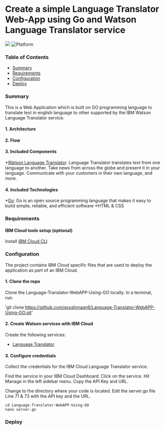 # Create a simple Language Translator Web-App using Go and Watson Language Translator service

[![](https://img.shields.io/badge/IBM%20Cloud-powered-blue.svg)](https://bluemix.net)
![Platform](https://img.shields.io/badge/platform-go-lightgrey.svg?style=flat)

### Table of Contents

* [Summary](#summary)
* [Requirements](#requirements)
* [Configuration](#configuration)
* [Deploy](#Deploy)

<a name="summary"></a>
### Summary

This is a Web Application which is built on GO programming language to translate text in english language to other supported by the IBM Watson Language Translator service. 


#### 1. Architecture

#### 2. Flow

#### 3. Included Components
*[Watson Language Translator](https://www.ibm.com/cloud/watson-language-translator): Language Translator translates text from one language to another. Take news from across the globe and present it in your language. Communicate with your customers in their own language, and more.

#### 4. Included Technologies
*[Go](https://golang.org/): Go is an open source programming language that makes it easy to build simple, reliable, and efficient software
*HTML & CSS

<a name="requirements"></a>
### Requirements
#### IBM Cloud tools setup (optional)

Install [IBM Cloud CLI](https://console.bluemix.net/docs/cli/reference/ibmcloud/download_cli.html#install_use) 



<a name="configuration"></a>
### Configuration

The project contains IBM Cloud specific files that are used to deploy the application as part of an IBM Cloud.

#### 1. Clone the repo
Clone the Language-Translator-WebAPP-Using-GO locally. In a terminal, run:

'git clone https://github.com/ayushmaan6/Language-Translator-WebAPP-Using-GO.git'

#### 2. Create Watson services with IBM Cloud
Create the following services:

* [Language Translator](https://console.bluemix.net/catalog/services/language-translator)

#### 3. Configure credentials
Collect the credentials for the IBM Cloud Language Translator service.

Find the service in your IBM Cloud Dashboard.
Click on the service.
Hit Manage in the left sidebar menu.
Copy the API Key and URL.


Change to the directory where your code is located.
Edit the server.go file Line 71 & 73 with the API key and the URL.

```
cd Language-Translator-WebAPP-Using-GO
nano server.go
``` 
### Deploy





